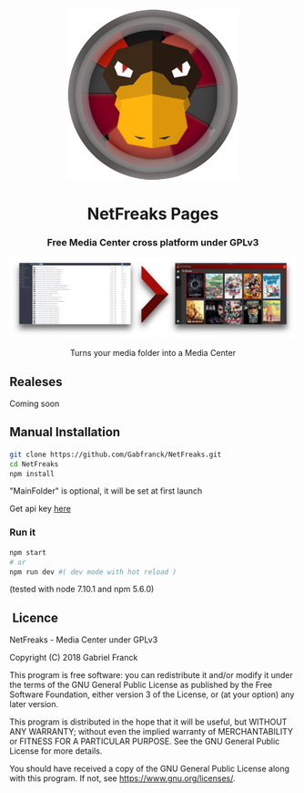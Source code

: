 <p align="center">
<img width="300px" height="300px" src="./logo_icon.png" />
<h1 align="center"> NetFreaks Pages</h1>
<h3 align="center"> Free Media Center cross platform under GPLv3 </h3>
<img src="./concept.png" />
<p align="center">Turns your media folder into a Media Center</p>
</p>

## Realeses

Coming soon

## Manual Installation

```bash
git clone https://github.com/Gabfranck/NetFreaks.git
cd NetFreaks
npm install
```

"MainFolder" is optional, it will be set at first launch

Get api key [here](http://www.omdbapi.com/)

###  Run it

```bash
npm start
# or
npm run dev #( dev mode with hot reload )
```

(tested with node 7.10.1 and npm 5.6.0)


<h2> Licence </h2>

NetFreaks - Media Center under GPLv3

Copyright (C) 2018  Gabriel Franck

This program is free software: you can redistribute it and/or modify
it under the terms of the GNU General Public License as published by
the Free Software Foundation, either version 3 of the License, or
(at your option) any later version.

This program is distributed in the hope that it will be useful,
but WITHOUT ANY WARRANTY; without even the implied warranty of
MERCHANTABILITY or FITNESS FOR A PARTICULAR PURPOSE.  See the
GNU General Public License for more details.

You should have received a copy of the GNU General Public License
along with this program.  If not, see <https://www.gnu.org/licenses/>.
